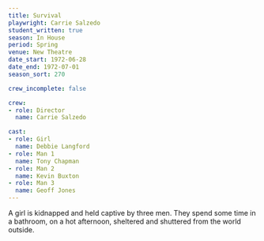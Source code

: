 ```yaml
---
title: Survival
playwright: Carrie Salzedo
student_written: true
season: In House
period: Spring
venue: New Theatre
date_start: 1972-06-28
date_end: 1972-07-01
season_sort: 270

crew_incomplete: false

crew:
- role: Director
  name: Carrie Salzedo

cast:
- role: Girl
  name: Debbie Langford
- role: Man 1
  name: Tony Chapman
- role: Man 2
  name: Kevin Buxton
- role: Man 3
  name: Geoff Jones
---
```


A girl is kidnapped and held captive by three men. They spend some time in a bathroom, on a hot afternoon, sheltered and shuttered from the world outside.

